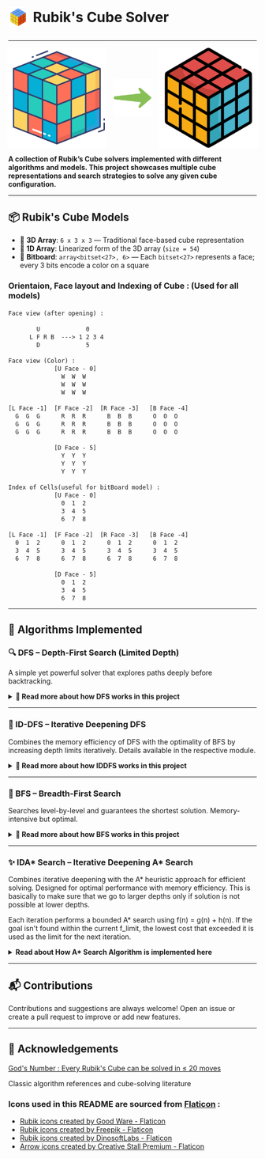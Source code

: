 
<h1 style="display: flex; align-items: center;">
  <img src="Assets/head_img.png" alt="Rubik's Cube" width="40" style="margin-right: 10px;" />
  Rubik's Cube Solver
  <hr>
</h1>

---

<p style="display: flex; align-items: center; justify-content: center;">
  <img src="Assets/img_3.png" alt="Image 1" style="width: 40%; margin-right: 2%;" />
  <img src="Assets/arrow.png" alt="Arrow" style="width: 15%; margin: 0 1%; vertical-align: middle;" />
  <img src="Assets/img.png" alt="Image 2" style="width: 40%; margin-left: 2%;" />
</p>


<b>A collection of Rubik’s Cube solvers implemented with different algorithms and models. This project showcases multiple cube representations and search strategies to solve any given cube configuration.</b>

---

## 📦 Rubik's Cube Models

- 🧊 **3D Array**: `6 x 3 x 3` — Traditional face-based cube representation
- 🧱 **1D Array**: Linearized form of the 3D array (`size = 54`)
- 🧠 **Bitboard**: `array<bitset<27>, 6>` — Each `bitset<27>` represents a face; every 3 bits encode a color on a square

### Orientaion, Face layout and Indexing of Cube : (Used for all models)

```aiignore
Face view (after opening) :

        U             0
      L F R B  ---> 1 2 3 4
        D             5
        
Face view (Color) :
             [U Face - 0]
               W  W  W
               W  W  W
               W  W  W

[L Face -1]  [F Face -2]  [R Face -3]   [B Face -4]
  G  G  G      R  R  R      B  B  B      O  O  O
  G  G  G      R  R  R      B  B  B      O  O  O
  G  G  G      R  R  R      B  B  B      O  O  O

             [D Face - 5]
               Y  Y  Y
               Y  Y  Y
               Y  Y  Y

Index of Cells(useful for bitBoard model) :
             [U Face - 0]
               0  1  2
               3  4  5
               6  7  8

[L Face -1]  [F Face -2]  [R Face -3]   [B Face -4]
  0  1  2      0  1  2      0  1  2      0  1  2
  3  4  5      3  4  5      3  4  5      3  4  5
  6  7  8      6  7  8      6  7  8      6  7  8

             [D Face - 5]
               0  1  2
               3  4  5
               6  7  8
```

---

## 🚀 Algorithms Implemented

### 🔍 DFS – Depth-First Search (Limited Depth)

A simple yet powerful solver that explores paths deeply before backtracking.

<details>
<summary><strong>📘 Read more about how DFS works in this project</strong></summary>

#### 📌 Overview

The DFS-based solver takes an initial scrambled Rubik’s Cube and performs a **depth-first search** to reach the solved state.

However, DFS is prone to:
- Diving too deep into one path
- Failing to return a result in reasonable time
- Producing unnecessarily long solutions

To overcome this:
> We **limit DFS to a max depth of 20 moves**, based on **God’s Number** — every Rubik's Cube can be solved in 20 moves or fewer.

This max depth is configurable as a **hyperparameter**, useful for experimentation.

---

#### ⚠️ Pitfalls: When DFS Fails Unexpectedly

Sometimes, the DFS solver fails **even when the solution exists within the depth limit**.

Example:
- You apply `6` random moves to scramble the cube.
- You set `DFS max depth = 7 or 8`.
- ❌ The solver fails to find a solution!

This shouldn't happen. Why does it?

---

### 🤯 The Core Problem

This happens due to the **interaction between two constraints**:

1. **Visited Map** – Prevents re-exploration of already seen nodes
2. **Max Depth** – Limits how deep DFS can go

**Issue:**
- Solver explores a state via a **longer path** → marks it visited
- Hits the max depth → backtracks
- Later, a **shorter path** leads to the same state → skipped due to "visited"
- ❌ The better path is ignored, and no solution is found

### ✅ Solution: Remove the Visited Map

By **disabling the visited-node tracking**, the solver can:
- Revisit nodes via different paths
- Explore shorter, more optimal solutions
- Guarantee a valid result if it exists within depth limit

Yes, this increases computational complexity, but it ensures **correctness**.

---

### 🧠 Key Takeaways

- DFS may fail due to premature pruning with visited maps
- Removing the visited map allows complete exploration
- Correctness > Performance for DFS in this case

---
### 🔍 Algorithm Steps

Both `solve()` and `solve_rand()` use a recursive **depth-first search** to explore cube states. The difference is:
- `solve()` applies all 18 moves in fixed order.
- `solve_rand()` shuffles the moves at each depth to introduce randomness.

---

#### 🧠 DFS – Deterministic Version (`solve()`)

1. Start with the initial cube.
2. Begin a recursive DFS from depth = 1.
3. If cube is solved → return `true`.
4. If depth exceeds `max_depth` → return `false`.
5. Loop over all 18 possible moves (0 to 17):
    - Apply move to cube.
    - Append move to `solution`.
    - Recurse to next depth: `dfs(cube, depth + 1)`
    - If recursion returns `true`, bubble up.
    - Else, backtrack:
        - Pop move from `solution`
        - Invert the move on the cube.
6. If all moves fail to solve within `max_depth`, return `false`.

---

#### 🎲 DFS – Randomized Version (`solve_rand()`)

1. Similar to deterministic DFS, but:
2. Before each depth, shuffle the 18 moves randomly using a seeded PRNG (`mt19937`).
3. Apply moves in randomized order (for better coverage in multiple runs).
4. Recursion and backtracking logic is the same.
5. Can produce different solutions on each run, useful in puzzles with many short solutions.

---

#### 🔁 Why Randomized?

Randomization helps in cases where:
- A short solution exists but is buried behind a specific move order.
- The deterministic DFS misses it due to fixed move priority.
- Running randomized DFS multiple times increases chance of hitting a short path.

---

#### 📝 Pseudocode

```cpp
bool dfs(cube, depth):
    if cube is solved: return true
    if depth > max_depth: return false

    for move in [U, U2, U', ..., B']:
        apply move
        add move to solution
        if dfs(cube, depth+1): return true
        undo move (invert)
        remove move from solution

    return false

```
---



</details>

---

### 🔁 ID-DFS – Iterative Deepening DFS

Combines the memory efficiency of DFS with the optimality of BFS by increasing depth limits iteratively. Details available in the respective module.
<details>
<summary><strong>📘 Read more about how IDDFS works in this project</strong></summary>

#### 🔄 Why not just DFS or BFS?

- **DFS**:
    - Low memory usage: `O(depth)`
    - May explore long paths unnecessarily
    - May miss shorter/optimal solutions early

- **BFS**:
    - Guarantees shortest path
    - High memory usage: `O(n)` (can be infeasible for large state spaces like Rubik’s Cube)

---

#### 💡 What is IDDFS?

**Iterative Deepening DFS (IDDFS)** solves this by running **DFS repeatedly with increasing depth limits**:

> DFS with depth = 1  
> DFS with depth = 2  
> ...  
> DFS with depth = D (until solved)

Each iteration restricts DFS from exploring deeper than the current limit.

This allows:
- Low memory usage like DFS
- Early discovery of shallow solutions like BFS

Similar to DFS, it also has an option to use random DFS(all moves are tried in random order) instead of plain DFS(All moves are tried in order).

---

#### 🔄 Repeated Visits Are Okay!

Yes, **upper levels are re-visited** multiple times:

- Bottom level visited once
- Second-last level twice
- And so on...

This sounds inefficient, but in most search trees (including Rubik’s Cube), **the majority of nodes lie in the bottom levels**, so repeated top-level visits aren't costly in practice.

---

### 🧠 Summary

- ✅ Optimal like BFS
- ✅ Space-efficient like DFS
- 🔄 Repeats DFS with increasing depth
- 🧩 Ideal for large state spaces like Rubik’s Cube

👉 You can learn more about IDDFS here:  
[Wikipedia – Iterative Deepening DFS](https://en.wikipedia.org/wiki/Iterative_deepening_depth-first_search)

</details>

---

### 🔄 BFS – Breadth-First Search

Searches level-by-level and guarantees the shortest solution. Memory-intensive but optimal.

<details>
<summary><strong>📘 Read more about how BFS works in this project</strong></summary>

### 🧠 Why BFS?

**Breadth-First Search (BFS)** explores states **level by level**, starting from the root. It **guarantees the shortest sequence of moves** to solve the cube.

> No need to define a max-depth — it automatically finds the solution in ≤ 20 moves.

---

### 📐 How is BFS implemented?

The BFS solver uses:

- `queue<M>` — Standard queue for level-order traversal
- `unordered_map<M, bool, H>` — Visited map with a **custom hash function** for the cube model
- `unordered_map<M, move, H>` — Parent map to backtrack solution

Where:
- `M` is the cube model (3D/1D/Bitboard)
- `H` is a user-defined hash function for the chosen model

---

### 🔍 Algorithm Steps

1. Start with initial cube in queue, mark as visited.
2. While queue is not empty:
    - Pop the current state.
    - If solved → done!
    - Else, apply all 18 moves to create new states.
    - For each new state:
        - If not visited:
            - Mark visited
            - Save parent move
            - Push to queue
3. Once goal is reached, use `parent` map to **reconstruct solution** backward.

#### 📝 Pseudocode
```cpp
Initialize queue q
Initialize visited map
Initialize parent map to reconstruct the path
    
BFS_Solver(rCube):

    Push rCube to q
    Mark rCube as visited

    while q is not empty:
        rk = q.front()
        q.pop()

        if rk is in solved state: return rk  # Goal found

        for move in [U, U2, U', ..., B']:
            curr_move = move(m)
            rk.make_move(curr_move)

            if rk is not visited:
                Mark rk as visited
                Record parent[rk] = curr_move
                Push rk to q
            
            # Restore state for next move
            rk.invert_move(curr_move)  

    return rCube  # If no solution is found
```

---

### 🧠 Summary

- ✅ Always finds the optimal solution
- 📦 Uses queue + visited + parent tracking
- 🧠 Requires hash function for cube model
- ⚠️ Memory-intensive for deeper scrambles

</details>

---

### ✨ IDA* Search – Iterative Deepening A* Search

Combines iterative deepening with the A* heuristic approach for efficient solving. Designed for optimal performance with memory efficiency.
This is basically to make sure that we go to larger depths only if solution is not possible at lower depths.

Each iteration performs a bounded A* search using f(n) = g(n) + h(n). If the goal isn't found within the current f_limit, the lowest cost that exceeded it is used as the limit for the next iteration.

<details>

<summary><strong>Read about How A* Search Algorithm is implemented here </strong></summary>

#### 👉 Check out this video basics A* Search Algorithm: [A* Search](https://www.youtube.com/watch?v=88I6IidylGc)

### I. Core Concepts & Problem Representation

#### Graph Representation:

Real-world navigation or puzzle-solving problems are modeled as a graph:

- **Nodes:** Each node represents a possible state/configuration of the Rubik's Cube.
- **Edges:** An edge between nodes signifies a legal Rubik's Cube move (like U, R, F, etc.).
- **Weights:** The cost of moving from one state to another. For the Rubik's Cube, this is usually constant (each move costs 1).

#### Shortest Path Problem:

Find the sequence of legal moves (path) from the **scrambled state** (start node) to the **solved state** (goal node) with the **least number of moves** (minimum cost).

---

### II. Initial Approaches to Pathfinding

#### A. Greedy / Heuristic search Algorithm:

- **Core Idea:** Always expand the node that seems closest to the goal based on the heuristic.
- **Heuristic Estimate:** Number of moves required to solve the corner of cube. This is a good underestimate of actual number of moves required to solve the cube.
- **Advantages:** Fast and memory-efficient.
- **Disadvantages:** Not guaranteed to find the optimal path.

#### B. Uniform Cost Search (UCS) / Dijkstra Algorithm:

- **Core Idea:** Always expand the node with the lowest cost from the start (g(n)).
- **Priority Queue:** Ordered by g(n).
- **Optimality Guarantee:** Always finds the optimal path.
- **Disadvantages:** Can explore unnecessary nodes far from the goal.

---

### III. A\* Search Algorithm

#### Motivation for A\* :

A\* bridges the gap between UCS (which guarantees optimality) and Greedy (which is fast) by combining:

- **g(n):** Cost so far from start to node `n`. [Used by UCS / Dijkstra]
- **h(n):** Heuristic estimate from node `n` to the goal. [Used by Greedy / Heuristic search]
- **f(n):** Total estimated cost: `f(n) = g(n) + h(n)`. [Used by A* search]

This is like providing direction to UCS algorithm by prioritizing the nodes which are closer to the goal.

#### Mechanism:

1. Initialize a priority queue ordered by `f(n)`.
2. Start from the initial cube configuration.
3. While the queue is not empty:
    - Pop the node with the lowest `f(n)`.
    - If it is the goal state, return the path.
    - For each valid move:
        - Apply move → generate new state.
        - If not visited or found with a lower cost:
            - Compute `g`, `h`, `f`.
            - Push into priority queue.

#### Advantages:

- Optimal (if heuristic is admissible).
- More efficient than UCS in large search spaces.

#### Visualizing Heuristics:

You can imagine `h(n)` as a hill or gradient that “tilts” the search toward the goal — it adds direction.

---

### IV. Heuristics and Admissibility

#### What is a Heuristic?

An estimate `h(n)` of the cost to reach the goal from node `n`. It is the heart of A* search algorithm. It must be:

- **Admissible:** Always underestimates the true cost.

#### Impact of Heuristic:

- Good heuristics reduce search space.
- Poor heuristics reduce performance or break optimality.

#### Examples:

- **Admissible:** CornerPatternDatabase (accurate lookup of minimum moves required to solve the corner of cube).
- **Non-Admissible:** Overestimating the number of moves (can skip optimal solutions).
- **Euclidean Distance:** Admissible in geometric spaces.
- **Manhattan Distance:** May fail in non-grid graphs.

#### Worst/Best Admissible:

- **Worst:** `h(n) = 0` → Reduces A\* to UCS.
- **Best:** Exact distance to goal (impractical unless the problem is trivial).

</details>


---
## 📬 Contributions
Contributions and suggestions are always welcome!
Open an issue or create a pull request to improve or add new features.

---
## 🙌 Acknowledgements
[God's Number : Every Rubik's Cube can be solved in ≤ 20 moves](https://www.jstor.org/stable/10.4169/college.math.j.45.4.258?seq=9)

Classic algorithm references and cube-solving literature

### Icons used in this README are sourced from [Flaticon](https://www.flaticon.com) :

- <a href="https://www.flaticon.com/free-icons/rubik" title="Rubik icons">Rubik icons created by Good Ware - Flaticon</a>
- <a href="https://www.flaticon.com/free-icons/rubik" title="Rubik icons">Rubik icons created by Freepik - Flaticon</a>
- <a href="https://www.flaticon.com/free-icons/rubik" title="Rubik icons">Rubik icons created by DinosoftLabs - Flaticon</a>
- <a href="https://www.flaticon.com/free-icons/arrow" title="arrow icons">Arrow icons created by Creative Stall Premium - Flaticon</a>
